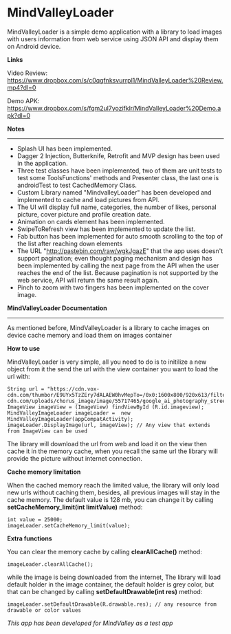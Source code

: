 # MindValleyLoader
MindValleyLoader is a simple demo application with a library to load images with users information from web service using JSON API and display them on Android device.

**Links**

Video Review:
https://www.dropbox.com/s/c0qgfnksvurrpl1/MindValleyLoader%20Review.mp4?dl=0

Demo APK:
https://www.dropbox.com/s/fqm2ul7yozifklr/MindValleyLoader%20Demo.apk?dl=0

**Notes**
_________
- Splash UI has been implemented.
- Dagger 2 Injection, Butterknife, Retrofit and MVP design has been used in the application.
- Three test classes have been implemented, two of them are unit tests to test some ToolsFunctions' methods and Presenter class, the last one is androidTest to test CachedMemory Class. 
- Custom Library named "MindvalleyLoader" has been developed and implemented to cache and load pictures from API.
- The UI will display full name, categories, the number of likes, personal picture, cover picture and profile creation date.
- Animation on cards element has been implemented.
- SwipeToRefresh view has been implemented to update the list.
- Fab button has been implemented for auto smooth scrolling to the top of the list after reaching down elements
- The URL "http://pastebin.com/raw/wgkJgazE" that the app uses doesn't support pagination; even thought paging mechanism and design has been implemented by calling the next page from the API when the user reaches the end of the list. Because pagination is not supported by the web service, API will return the same result again.
- Pinch to zoom with two fingers has been implemented on the cover image.

**MindValleyLoader Documentation**
______________
As mentioned before, MindValleyLoader is a library to cache images on device cache memory and load them on images container

**How to use**

MindValleyLoader is very simple, all you need to do is to initilize a new object from it the send the url with the view container you want to load the url with:

```
String url = "https://cdn.vox-cdn.com/thumbor/E9UYx5TzZEry7dALAEW0hvMepTo=/0x0:1600x800/920x613/filters:focal(672x272:928x528):format(webp)/cdn.vox-cdn.com/uploads/chorus_image/image/55717465/google_ai_photography_street_view_2.0.jpg";
ImageView imageView = (ImageView) findViewById (R.id.imageview);  
MindValleyImageLoader imageLoader =  new MindValleyImageLoader(appCompatActivity);
imageLoader.DisplayImage(url, imageView); // Any view that extends from ImageView can be used
```

The library will download the url from web and load it on the view then cache it in the memory cache, when you recall the same url the library will provide the picture without internet connection.

**Cache memory limitation**

When the cached memory reach the limited value, the library will only load new urls without caching them, besides, all previous images will stay in the cache memory.
The default value is 128 mb, you can change it by calling **setCacheMemory_limit(int limitValue)** method:

```
int value = 25000;
imageLoader.setCacheMemory_limit(value);
```

**Extra functions**

You can clear the memory cache by calling **clearAllCache()** method:

```
imageLoader.clearAllCache();
```

while the image is being downloaded from the internet, The library will load default holder in the image container, the default holder is grey color, but that can be changed by calling **setDefaultDrawable(int res)** method:

```
imageLoader.setDefaultDrawable(R.drawable.res); // any resource from drawable or color values
```

*This app has been developed for MindValley as a test app*
